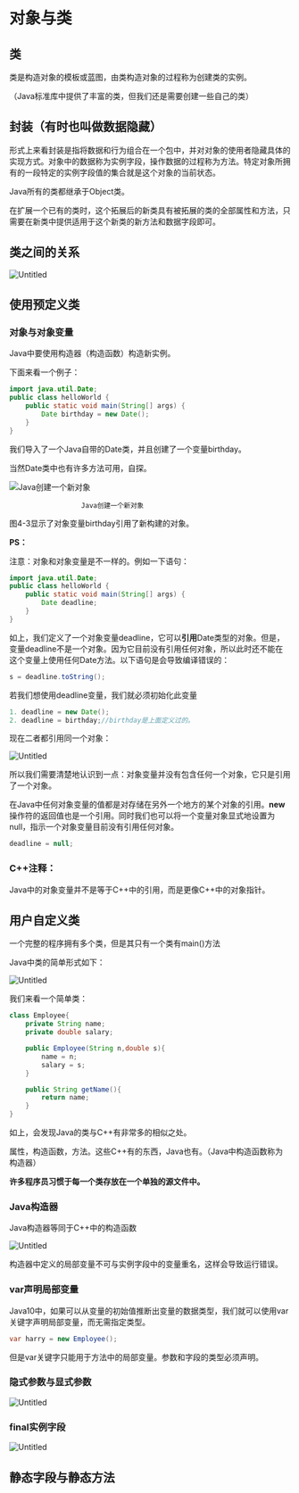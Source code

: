 # 对象与类

## 类

类是构造对象的模板或蓝图，由类构造对象的过程称为创建类的实例。

（Java标准库中提供了丰富的类，但我们还是需要创建一些自己的类）

## 封装（有时也叫做数据隐藏）

形式上来看封装是指将数据和行为组合在一个包中，并对对象的使用者隐藏具体的实现方式。对象中的数据称为实例字段，操作数据的过程称为方法。特定对象所拥有的一段特定的实例字段值的集合就是这个对象的当前状态。

Java所有的类都继承于Object类。

在扩展一个已有的类时，这个拓展后的新类具有被拓展的类的全部属性和方法，只需要在新类中提供适用于这个新类的新方法和数据字段即可。

## 类之间的关系

![Untitled](E:\MyMarkdown\Java\Java\基础知识\对象与类\Untitled.png)

## 使用预定义类

### 对象与对象变量

Java中要使用构造器（构造函数）构造新实例。

下面来看一个例子：

```java
import java.util.Date;
public class helloWorld {
    public static void main(String[] args) {
        Date birthday = new Date();
    }
}
```

我们导入了一个Java自带的Date类，并且创建了一个变量birthday。

当然Date类中也有许多方法可用，自探。

![                      Java创建一个新对象](E:\MyMarkdown\Java\Java\基础知识\对象与类\Untitled%201.png)

                      Java创建一个新对象

图4-3显示了对象变量birthday引用了新构建的对象。

**PS：**

注意：对象和对象变量是不一样的。例如一下语句：

```java
import java.util.Date;
public class helloWorld {
    public static void main(String[] args) {
        Date deadline;
    }
}
```

如上，我们定义了一个对象变量deadline，它可以**引用**Date类型的对象。但是，变量deadline不是一个对象。因为它目前没有引用任何对象，所以此时还不能在这个变量上使用任何Date方法。以下语句是会导致编译错误的：

```java
s = deadline.toString();
```

若我们想使用deadline变量，我们就必须初始化此变量

```java
1. deadline = new Date();
2. deadline = birthday;//birthday是上面定义过的。
```

现在二者都引用同一个对象：

![Untitled](E:\MyMarkdown\Java\Java\基础知识\对象与类\Untitled%202.png)

所以我们需要清楚地认识到一点：对象变量并没有包含任何一个对象，它只是引用了一个对象。

在Java中任何对象变量的值都是对存储在另外一个地方的某个对象的引用。**new**操作符的返回值也是一个引用。同时我们也可以将一个变量对象显式地设置为null，指示一个对象变量目前没有引用任何对象。

```java
deadline = null;
```

### C++注释：

Java中的对象变量并不是等于C++中的引用，而是更像C++中的对象指针。

## 用户自定义类

一个完整的程序拥有多个类，但是其只有一个类有main()方法

Java中类的简单形式如下：

![Untitled](E:\MyMarkdown\Java\Java\基础知识\对象与类\Untitled%203.png)

我们来看一个简单类：

```java
class Employee{
    private String name;
    private double salary;

    public Employee(String n,double s){
        name = n;
        salary = s;
    }

    public String getName(){
        return name;
    }
}
```

如上，会发现Java的类与C++有非常多的相似之处。

属性，构造函数，方法。这些C++有的东西，Java也有。（Java中构造函数称为构造器）

**许多程序员习惯于每一个类存放在一个单独的源文件中。**

### Java构造器

Java构造器等同于C++中的构造函数

![Untitled](E:\MyMarkdown\Java\Java\基础知识\对象与类\Untitled%204.png)

构造器中定义的局部变量不可与实例字段中的变量重名，这样会导致运行错误。

### var声明局部变量

Java10中，如果可以从变量的初始值推断出变量的数据类型，我们就可以使用var关键字声明局部变量，而无需指定类型。

```java
var harry = new Employee();
```

但是var关键字只能用于方法中的局部变量。参数和字段的类型必须声明。

### 隐式参数与显式参数

![Untitled](E:\MyMarkdown\Java\Java\基础知识\对象与类\Untitled%205.png)

### final实例字段

![Untitled](E:\MyMarkdown\Java\Java\基础知识\对象与类\Untitled%206.png)

## 静态字段与静态方法